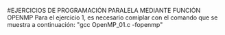#EJERCICIOS DE PROGRAMACIÓN PARALELA MEDIANTE FUNCIÓN OPENMP
Para el ejercicio 1, es necesario comiplar con el comando que se muestra a continuación:
"gcc OpenMP_01.c -fopenmp"
